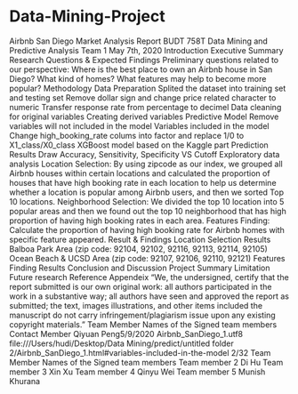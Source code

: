 # Data-Mining-Project

Airbnb San Diego Market Analysis Report
BUDT 758T Data Mining and Predictive Analysis Team 1
May 7th, 2020
Introduction
Executive Summary
Research Questions & Expected Findings
Preliminary questions related to our perspective:
Where is the best place to own an Airbnb house in San Diego?
What kind of homes?
What features may help to become more popular?
Methodology
Data Preparation
Splited the dataset into training set and testing set
Remove dollar sign and change price related character to numeric
Transfer response rate from percentage to decimel
Data cleaning for original variables
Creating derived variables
Predictive Model
Remove variables will not included in the model
Variables included in the model
Change high_booking_rate colums into factor and replace 1/0 to X1_class/X0_class
XGBoost model based on the Kaggle part
Prediction Results
Draw Accuracy, Sensitivity, Specificity VS Cutoff
Exploratory data analysis
Location Selection: By using zipcode as our index, we grouped all Airbnb houses within certain locations and calculated the
proportion of houses that have high booking rate in each location to help us determine whether a location is popular among
Airbnb users, and then we sorted Top 10 locations.
Neighborhood Selection: We divided the top 10 location into 5 popular areas and then we found out the top 10 neighborhood
that has high proportion of having high booking rates in each area.
Features Finding: Calculate the proportion of having high booking rate for Airbnb homes with specific feature appeared.
Result & Findings
Location Selection Results
Balboa Park Area (zip code: 92104, 92102, 92116, 92113, 92114, 92105)
Ocean Beach & UCSD Area (zip code: 92107, 92106, 92110, 92121)
Features Finding Results
Conclusion and Discussion
Project Summary
Limitation
Future research
Reference
Appendeix
“We, the undersigned, certify that the report submitted is our own original work: all authors participated in the work in a substantive
way; all authors have seen and approved the report as submitted; the text, images illustrations, and other items included the manuscript
do not carry infringement/plagiarism issue upon any existing copyright materials.”
Team Member Names of the Signed team members
Contact Member Qiyuan Peng5/9/2020 Airbnb_SanDiego_1.utf8
file:///Users/hudi/Desktop/Data Mining/predict/untitled folder 2/Airbnb_SanDiego_1.html#variables-included-in-the-model 2/32
Team Member Names of the Signed team members
Team member 2 Di Hu
Team member 3 Xin Xu
Team member 4 Qinyu Wei
Team member 5 Munish Khurana
